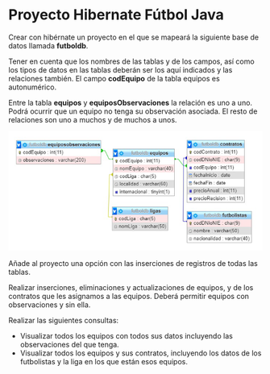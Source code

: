 # Proyecto Hibernate Fútbol Java

Crear con hibérnate un proyecto en el que se mapeará la siguiente base de datos llamada **futboldb**.

Tener en cuenta que los nombres de las tablas y de los campos, así como los tipos de datos en las tablas deberán ser los aquí indicados y las relaciones también. El campo **codEquipo** de la tabla equipos es autonumérico.

Entre la tabla **equipos** y **equiposObservaciones** la relación es uno a uno. Podrá ocurrir que un equipo no tenga su observación asociada. El resto de relaciones son uno a muchos y de muchos a unos.

![](https://github.com/Ayoamaro/Proyecto_HibernateJava/blob/main/docs/images/diagrama.png?raw=true)

Añade al proyecto una opción con las inserciones de registros de todas las tablas.

Realizar inserciones, eliminaciones y actualizaciones de equipos, y de los contratos que les asignamos a las equipos. Deberá permitir equipos con observaciones y sin ella.

Realizar las siguientes consultas:

- Visualizar todos los equipos con todos sus datos incluyendo las observaciones del que tenga.
- Visualizar todos los equipos y sus contratos, incluyendo los datos de los futbolistas y la liga en los que están esos equipos.
